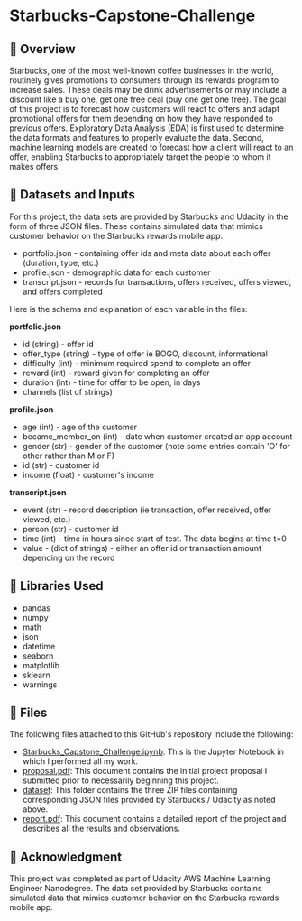 # Starbucks-Capstone-Challenge

## 🎯 Overview
Starbucks, one of the most well-known coffee businesses in the world, routinely gives promotions to consumers through its rewards program to increase sales. These deals may be drink advertisements or may include a discount like a buy one, get one free deal (buy one get one free). The goal of this project is to forecast how customers will react to offers and adapt promotional offers for them depending on how they have responded to previous offers. Exploratory Data Analysis (EDA) is first used to determine the data formats and features to properly evaluate the data. Second, machine learning models are created to forecast how a client will react to an offer, enabling Starbucks to appropriately target the people to whom it makes offers.

## 🎯 Datasets and Inputs
For this project, the data sets are provided by Starbucks and Udacity in the form of three JSON files. These contains simulated data that mimics customer behavior on the Starbucks rewards mobile app.

* portfolio.json - containing offer ids and meta data about each offer (duration, type, etc.)
* profile.json - demographic data for each customer
* transcript.json - records for transactions, offers received, offers viewed, and offers completed

Here is the schema and explanation of each variable in the files:

**portfolio.json**

* id (string) - offer id
* offer_type (string) - type of offer ie BOGO, discount, informational
* difficulty (int) - minimum required spend to complete an offer
* reward (int) - reward given for completing an offer
* duration (int) - time for offer to be open, in days
* channels (list of strings)

**profile.json**

* age (int) - age of the customer
* became_member_on (int) - date when customer created an app account
* gender (str) - gender of the customer (note some entries contain 'O' for other rather than M or F)
* id (str) - customer id
* income (float) - customer's income

**transcript.json**

* event (str) - record description (ie transaction, offer received, offer viewed, etc.)
* person (str) - customer id
* time (int) - time in hours since start of test. The data begins at time t=0
* value - (dict of strings) - either an offer id or transaction amount depending on the record

## 🎯 Libraries Used
* pandas
* numpy
* math
* json
* datetime
* seaborn
* matplotlib
* sklearn
* warnings 

## 🎯 Files
The following files attached to this GitHub's repository include the following:

* [Starbucks_Capstone_Challenge.ipynb](https://github.com/luckyboi69/Starbucks-Challenge/blob/main/Starbucks_Project.ipynb): This is the Jupyter Notebook in which I performed all my work.
* [proposal.pdf](https://github.com/luckyboi69/Starbucks-Challenge/blob/main/Project_Proposal.pdf): This document contains the initial project proposal I submitted prior to necessarily beginning this project.
* [dataset](https://github.com/luckyboi69/Starbucks-Challenge/tree/main/dataset): This folder contains the three ZIP files containing corresponding JSON files provided by Starbucks / Udacity as noted above.
* [report.pdf](https://github.com/luckyboi69/Starbucks-Challenge/blob/main/Project_Report.pdf): This document contains a detailed report of the project and describes all the results and observations.

## 🎯 Acknowledgment
This project was completed as part of Udacity AWS Machine Learning Engineer Nanodegree. The data set provided by Starbucks contains simulated data that mimics customer behavior on the Starbucks rewards mobile app.
